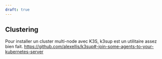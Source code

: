 ```yaml
---
draft: true
---
```


## Clustering

<!-- - K3SUP ? Cloud ? Minikube ? Microk8s ? Se mettre par equipe de 2 ou 3 ? -->

Pour installer un cluster multi-node avec K3S, k3sup est un utilitaire assez bien fait.
https://github.com/alexellis/k3sup#-join-some-agents-to-your-kubernetes-server

<!-- - `wordsmith` pour multi nodes -->

<!-- ## HPA -->

<!-- - https://kubernetes.io/docs/tasks/run-application/horizontal-pod-autoscale-walkthrough/ -->
<!--

## DaemonSets

=> tous les plugins réseau

## Statefulsets

Voir le TP Statefulsets : Rien que la chart postgres-ha marche super en fait. -->

<!-- ## Loadbalancer multi node et MetalLB

https://medium.com/faun/metallb-configuration-in-minikube-to-enable-kubernetes-service-of-type-loadbalancer-9559739787df
https://medium.com/@shoaib_masood/metallb-network-loadbalancer-minikube-335d846dfdbe -->
